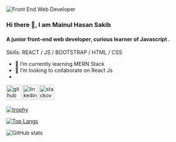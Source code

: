 ![Front End Web Developer](https://i.ibb.co/s3Wyjyq/MAINUL-HASAN-SAKIB-1.png)


### Hi there 👋, I am Mainul Hasan Sakib
#### A junior front-end web developer, curious learner of Javascript .



Skills: REACT / JS / BOOTSTRAP / HTML / CSS

- 🌱 I’m currently learning MERN Stack 
- 👯 I’m looking to collaborate on React Js
- 


[<img src='https://cdn.jsdelivr.net/npm/simple-icons@3.0.1/icons/github.svg' alt='github' height='40'>](https://github.com/mainulHasanSakib)  [<img src='https://cdn.jsdelivr.net/npm/simple-icons@3.0.1/icons/linkedin.svg' alt='linkedin' height='40'>](https://www.linkedin.com/in/mainul-hasan-sakib-327b9221a/)  [<img src='https://cdn.jsdelivr.net/npm/simple-icons@3.0.1/icons/stackoverflow.svg' alt='stackoverflow' height='40'>](https://stackoverflow.com/users/17427811)  

[![trophy](https://github-profile-trophy.vercel.app/?username=mainulHasanSakib)](https://github.com/ryo-ma/github-profile-trophy)

[![Top Langs](https://github-readme-stats.vercel.app/api/top-langs/?username=mainulHasanSakib)](https://github.com/anuraghazra/github-readme-stats)

![GitHub stats](https://github-readme-stats.vercel.app/api?username=mainulHasanSakib&show_icons=true)  

 
